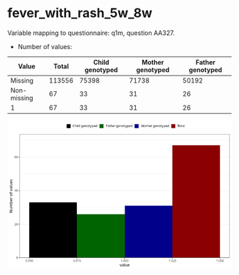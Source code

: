 # fever_with_rash_5w_8w
Variable mapping to questionnaire: q1m, question AA327.
- Number of values:

| Value | Total | Child genotyped | Mother genotyped | Father genotyped |
| ----- | ----- | --------------- | ---------------- | ---------------- |
| Missing | 113556 | 75398 | 71738 | 50192 |
| Non-missing | 67 | 33 | 31 | 26 |
| 1 | 67 | 33 | 31 | 26 |



![](fever_with_rash_5w_8w_n.png)



